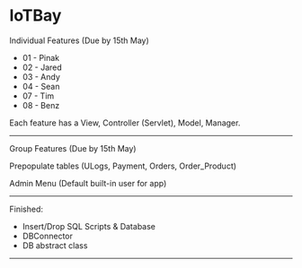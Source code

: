 # IoTBay

Individual Features (Due by 15th May) 

- 01 - Pinak
- 02 - Jared
- 03 - Andy
- 04 - Sean
- 07 - Tim
- 08 - Benz

Each feature has a View, Controller (Servlet), Model, Manager. 

--------------------

Group Features (Due by 15th May)

Prepopulate tables (ULogs, Payment, Orders, Order_Product)

Admin Menu (Default built-in user for app) 

--------------------

Finished:  
- Insert/Drop SQL Scripts & Database
- DBConnector
- DB abstract class

--------------------
